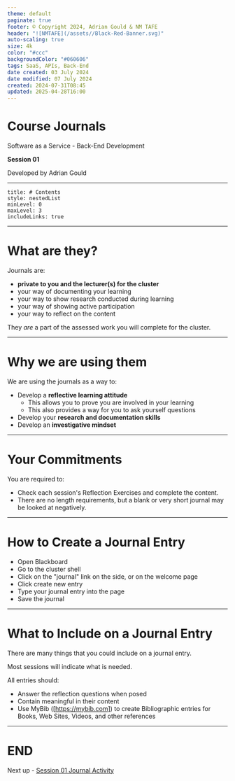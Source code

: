 ```yaml
---
theme: default
paginate: true
footer: © Copyright 2024, Adrian Gould & NM TAFE
header: "![NMTAFE](/assets//Black-Red-Banner.svg)"
auto-scaling: true
size: 4k
color: "#ccc"
backgroundColor: "#060606"
tags: SaaS, APIs, Back-End
date created: 03 July 2024
date modified: 07 July 2024
created: 2024-07-31T08:45
updated: 2025-04-28T16:00
---
```


# Course Journals

Software as a Service - Back-End Development

**Session 01**

Developed by Adrian Gould

---

```table-of-contents
title: # Contents
style: nestedList
minLevel: 0
maxLevel: 3
includeLinks: true
```

---

# What are they?

Journals are:

- **private to you and the lecturer(s) for the cluster**
- your way of documenting your learning
- your way to show research conducted during learning
- your way of showing active participation
- your way to reflect on the content

They *are* a part of the assessed work you will complete for the cluster.

---

# Why we are using them

We are using the journals as a way to:

- Develop a **reflective learning attitude**
	- This allows you to prove you are involved in your learning
	- This also provides a way for you to ask yourself questions
- Develop your **research and documentation skills**
- Develop an **investigative mindset**


---

# Your Commitments

You are required to:

- Check each session's Reflection Exercises and complete the content.
- There are no length requirements, but a blank or very short journal may be looked at negatively.

---

# How to Create a Journal Entry

- Open Blackboard
- Go to the cluster shell
- Click on the "journal" link on the side, or on the welcome page
- Click create new entry
- Type your journal entry into the page
- Save the journal

---

# What to Include on a Journal Entry

There are many things that you could include on a journal entry.

Most sessions will indicate what is needed.

All entries should:

- Answer the reflection questions when posed
- Contain meaningful in their content
- Use MyBib ([https://mybib.com]) to create Bibliographic entries for Books, Web Sites, Videos, and other references


---

# END

Next up - [Session 01 Journal Activity](../Session-01/S01-Reflection-Exercises.md)
